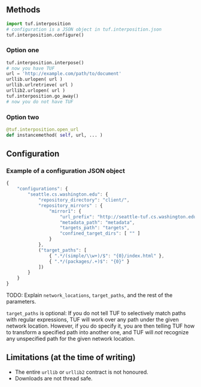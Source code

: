 ## Methods

```python
import tuf.interposition
# configuration is a JSON object in tuf.interposition.json
tuf.interposition.configure()
```

### Option one

```python
tuf.interposition.interpose()
# now you have TUF
url = 'http://example.com/path/to/document'
urllib.urlopen( url )
urllib.urlretrieve( url )
urllib2.urlopen( url )
tuf.interposition.go_away()
# now you do not have TUF
```

### Option two

```python
@tuf.interposition.open_url
def instancemethod( self, url, ... )
```

## Configuration

### Example of a configuration JSON object

```javascript
{
    "configurations": {
        "seattle.cs.washington.edu": {
            "repository_directory": "client/",
            "repository_mirrors" : {
                "mirror1": {
                    "url_prefix": "http://seattle-tuf.cs.washington.edu",
                    "metadata_path": "metadata",
                    "targets_path": "targets",
                    "confined_target_dirs": [ "" ]
                }
            },
            ("target_paths": [
                { ".*/(simple/\\w+)/$": "{0}/index.html" },
                { ".*/(packages/.+)$": "{0}" }
            ])
        }
    }
}
```

TODO: Explain `network_locations`, `target_paths`, and the rest of the
parameters.

`target_paths` is optional: If you do not tell TUF to selectively match paths
with regular expressions, TUF will work over any path under the given network
location. However, if you do specify it, you are then telling TUF how to
transform a specified path into another one, and TUF will *not* recognize any
unspecified path for the given network location.

## Limitations (at the time of writing)

- The entire `urllib` or `urllib2` contract is not honoured.
- Downloads are not thread safe.

